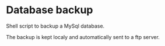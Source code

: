 Database backup
=========

Shell script to backup a MySql database.

The backup is kept localy and automatically sent to a ftp server.